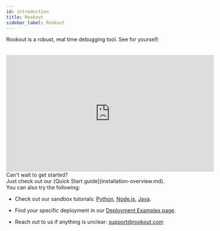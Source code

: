 ```yaml
---
id: introduction
title: Rookout
sidebar_label: Rookout
---
```


Rookout is a robust, real time debugging tool. See for yourself:

<iframe style="margin: 20px 0 0 0" width="560" height="315" src="https://www.youtube.com/embed/iYetj3TQbEc" frameborder="0" allow="autoplay; encrypted-media" allowfullscreen></iframe>

<br/>
Can't wait to get started? 
<br/>
Just check out our [Quick Start guide](installation-overview.md).

<br/>
You can also try the following:

- Check out our sandbox tutorials: [Python](python-getting-started.md), [Node.js](node-getting-started.md), [Java](java-getting-started.md).

- Find your specific deployment in our <a href="https://github.com/Rookout/deployment-examples">Deployment Examples page</a>.

- Reach out to us if anything is unclear: support@rookout.com